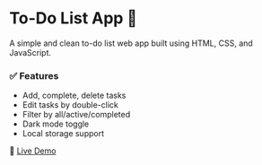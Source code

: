 # To-Do List App 📝

A simple and clean to-do list web app built using HTML, CSS, and JavaScript.

### ✅ Features
- Add, complete, delete tasks
- Edit tasks by double-click
- Filter by all/active/completed
- Dark mode toggle
- Local storage support

🔗 [Live Demo](https://qq11875.github.io/task-manager/)
